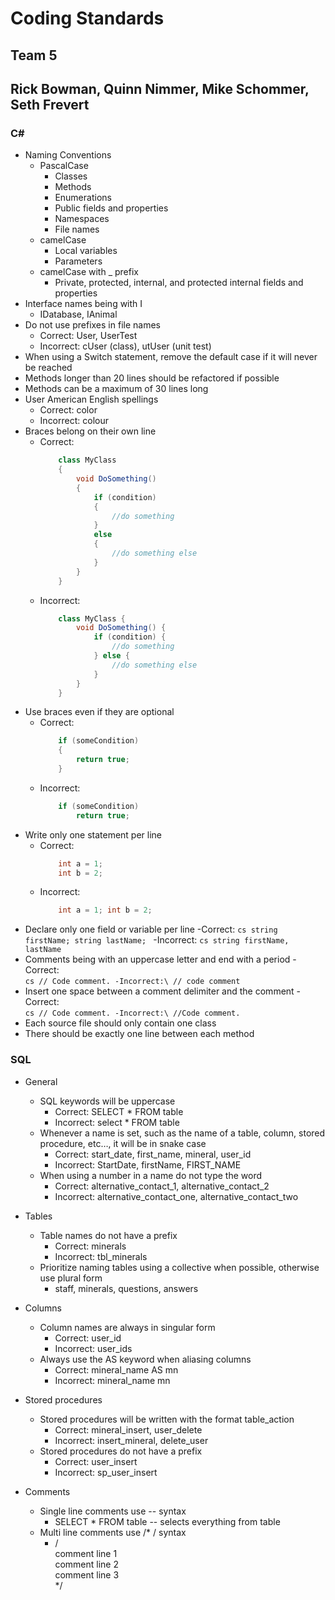 # Coding Standards
## Team 5
## Rick Bowman, Quinn Nimmer, Mike Schommer, Seth Frevert

### **C#**
- Naming Conventions
    - PascalCase
        - Classes
        - Methods
        - Enumerations
        - Public fields and properties
        - Namespaces
        - File names
    - camelCase
        - Local variables
        - Parameters
    - camelCase with _ prefix
        - Private, protected, internal, and protected internal fields and properties
- Interface names being with I
    - IDatabase, IAnimal
- Do not use prefixes in file names
    - Correct: User, UserTest
    - Incorrect: cUser (class), utUser (unit test)
- When using a Switch statement, remove the default case if it will never be reached
- Methods longer than 20 lines should be refactored if possible
- Methods can be a maximum of 30 lines long
- User American English spellings
    - Correct: color
    - Incorrect: colour
- Braces belong on their own line
    - Correct:
        ```cs
            class MyClass
            {
                void DoSomething()
                {
                    if (condition)
                    {
                        //do something
                    }
                    else
                    {
                        //do something else
                    }
                }
            }
        ```
    - Incorrect:
        ```cs
            class MyClass {
                void DoSomething() {
                    if (condition) {
                        //do something
                    } else {
                        //do something else
                    }
                }
            }
        ```
- Use braces even if they are optional
    - Correct:
        ```cs
            if (someCondition)
            {
                return true;
            }
        ```
    - Incorrect:
        ```cs
            if (someCondition)
                return true;
        ```
- Write only one statement per line
    - Correct:
        ```cs
            int a = 1;
            int b = 2;
        ```
    - Incorrect:
        ```cs
            int a = 1; int b = 2;
        ```
 - Declare only one field or variable per line
    -Correct:
        ```cs
            string firstName;
            string lastName;
         ```
    -Incorrect:
        ```cs
            string firstName, lastName
        ```
- Comments being with an uppercase letter and end with a period
    -Correct:\
        ```cs
            // Code comment.
    -Incorrect:\
            // code comment
         ```
- Insert one space between a comment delimiter and the comment
    -Correct:\
        ```cs
            // Code comment.
    -Incorrect:\
            //Code comment.
         ```
- Each source file should only contain one class
- There should be exactly one line between each method
### SQL
- General
    - SQL keywords will be uppercase
        - Correct: SELECT * FROM table
        - Incorrect: select * FROM table
    - Whenever a name is set, such as the name of a table, column, stored procedure, etc…, it will be in snake case
        - Correct: start_date, first_name, mineral, user_id
        - Incorrect: StartDate, firstName, FIRST_NAME
    - When using a number in a name do not type the word
        - Correct: alternative_contact_1, alternative_contact_2
        - Incorrect: alternative_contact_one, alternative_contact_two
- Tables
    - Table names do not have a prefix
        - Correct: minerals
        - Incorrect: tbl_minerals
    - Prioritize naming tables using a collective when possible, otherwise use plural form 
        - staff, minerals, questions, answers

- Columns
    - Column names are always in singular form
        - Correct: user_id
        - Incorrect: user_ids
    - Always use the AS keyword when aliasing columns
        - Correct: mineral_name AS mn
        - Incorrect: mineral_name mn
- Stored procedures
    - Stored procedures will be written with the format table_action
        - Correct: mineral_insert, user_delete
        - Incorrect: insert_mineral, delete_user
    - Stored procedures do not have a prefix
        - Correct: user_insert
        - Incorrect: sp_user_insert
- Comments
    - Single line comments use -- syntax
        - SELECT * FROM table -- selects everything from table
    - Multi line comments use /* / syntax
        - /\
        comment line 1\
        comment line 2\
        comment line 3\
        */
    
